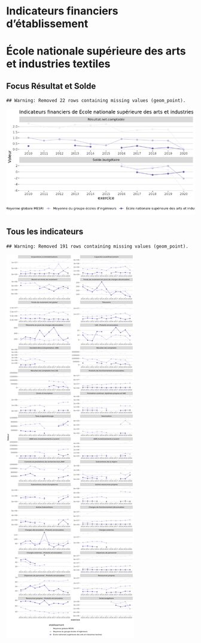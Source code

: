 Indicateurs financiers d’établissement
================

# École nationale supérieure des arts et industries textiles

## Focus Résultat et Solde

    ## Warning: Removed 22 rows containing missing values (geom_point).

![](école_nationale_supérieure_des_arts_et_industries_textiles_files/figure-gfm/etab.focus-1.png)<!-- -->

## Tous les indicateurs

    ## Warning: Removed 191 rows containing missing values (geom_point).

![](école_nationale_supérieure_des_arts_et_industries_textiles_files/figure-gfm/etab-1.png)<!-- -->

